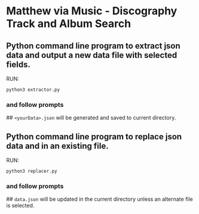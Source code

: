 # Matthew via Music - Discography Track and Album Search




## Python command line program to extract json data and output a new data file with selected fields.

RUN:

```
python3 extractor.py
```

### and follow prompts

## `<yourData>.json` will be generated and saved to current directory.

## Python command line program to replace json data and in an existing file.

RUN:

```
python3 replacer.py
```

### and follow prompts

## `data.json` will be updated in the current directory unless an alternate file is selected.